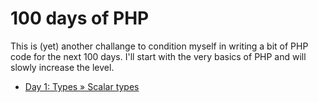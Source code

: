 # 100 days of PHP

This is (yet) another challange to condition myself in writing a bit of PHP code for the next 100 days. I'll start with the very basics of PHP and will slowly increase the level. 

- [Day 1: Types » Scalar types](https://github.com/nielslange/100-days-of-PHP/blob/master/001.php)
